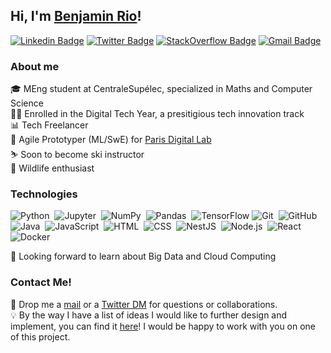 ## Hi, I'm [Benjamin Rio](https://github.com/benjamrio/)!
[![Linkedin Badge](https://img.shields.io/badge/LinkedIn-0077B5?style=for-the-badge&logo=linkedin&logoColor=white)](https://www.linkedin.com/in/benjamin-rio-3884b5166/)
[![Twitter Badge](https://img.shields.io/badge/Twitter-1DA1F2?style=for-the-badge&logo=twitter&logoColor=white)](https://twitter.com/KeyzTheDev)
[![StackOverflow Badge](https://img.shields.io/badge/Stack_Overflow-FE7A16?style=for-the-badge&logo=stack-overflow&logoColor=white)](https://stackoverflow.com/users/15190888/benjamin-rio)
[![Gmail Badge](https://img.shields.io/badge/Gmail-D14836?style=for-the-badge&logo=gmail&logoColor=white)](mailto:benjamin.rio.dev@gmail.com)

### About me
🎓 MEng student at CentraleSupélec, specialized in Maths and Computer Science<br>
👨‍💻 Enrolled in the Digital Tech Year, a presitigious tech innovation track<br>
📊 Tech Freelancer <br>
🤖 Agile Prototyper (ML/SwE) for [Paris Digital Lab](https://paris-digital-lab.com/)<br>
⛷️ Soon to become ski instructor<br>
🦈 Wildlife enthusiast<br>

### Technologies
![Python](https://img.shields.io/badge/-Python-05122A?style=flat&logo=python)&nbsp;
![Jupyter](https://img.shields.io/badge/-Jupyter-05122A?&style=flat&logo=Jupyter)&nbsp;
![NumPy](https://img.shields.io/badge/-NumPy-05122A?&style=flat&logo=Numpy)&nbsp;
![Pandas](https://img.shields.io/badge/-pandas-05122A?&style=flat&logo=pandas)&nbsp;
![TensorFlow](https://img.shields.io/badge/-TensorFlow-05122A?&style=flat&logo=tensorflow)
![Git](https://img.shields.io/badge/-Git-05122A?style=flat&logo=git)&nbsp;
![GitHub](https://img.shields.io/badge/-GitHub-05122A?style=flat&logo=github)&nbsp;
![Java](https://img.shields.io/badge/-Java-05122A?style=flat&logo=Java&logoColor=E57002)&nbsp;
![JavaScript](https://img.shields.io/badge/-JavaScript-05122A?style=flat&logo=javascript)&nbsp;
![HTML](https://img.shields.io/badge/-HTML-05122A?style=flat&logo=HTML5)&nbsp;
![CSS](https://img.shields.io/badge/-CSS-05122A?style=flat&logo=CSS3&logoColor=1572B6)&nbsp;
![NestJS](https://img.shields.io/badge/-NestJS-05122A?style=flat&logo=NestJS&logoColor=E0234E)&nbsp;
![Node.js](https://img.shields.io/badge/-Node.js-05122A?style=flat&logo=Node.js)&nbsp;
![React](https://img.shields.io/badge/-React-05122A?style=flat&logo=React&logoColor=61DAFB)&nbsp;
![Docker](https://img.shields.io/badge/-Docker-05122A?style=flat&logo=Docker&logoColor=61DAFB)&nbsp;

👀 Looking forward to learn about Big Data and Cloud Computing


### Contact Me!
📧 Drop me a [mail](mailto:benjamin.rio.dev@gmail.com) or a [Twitter DM](https://twitter.com/messages/compose?recipient_id=1351485356944859136&text=Hi%20Benjamin!) for questions or collaborations.<br>
💡 By the way I have a list of ideas I would like to further design and implement, you can find it [here](https://github.com/benjamrio/project_ideas)! I would be happy to work with you on one of this project.
<!---
benjamrio/benjamrio is a ✨ special ✨ repository because its `README.md` (this file) appears on your GitHub profile.
You can click the Preview link to take a look at your changes.

![Benjamin's top languages](https://github-readme-stats.vercel.app/api/top-langs/?username=benjamrio&show_icons=true&title_color=f6c32c&icon_color=f6c32c&text_color=9f9f9f&bg_color=151515&count_private=true&layout=compact)
--->

